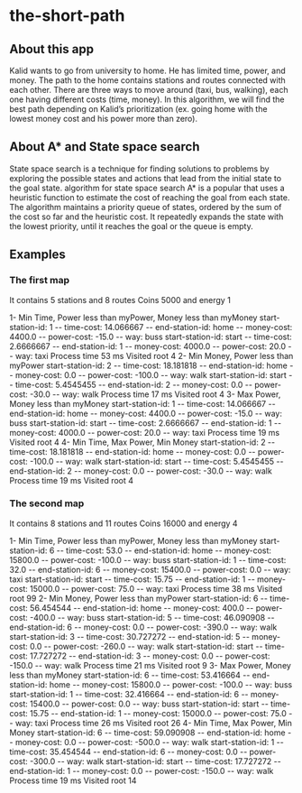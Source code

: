 # the-short-path
## About this app
Kalid wants to go from university to home.
He has limited time, power, and money.
The path to the home contains stations and routes connected with each other.
There are three ways to move around (taxi, bus, walking), each one having different costs (time, money).
In this algorithm, we will find the best path depending on Kalid’s prioritization (ex. going home with the lowest money cost and his power more than zero).


## About A* and State space search
State space search is a technique for finding solutions to problems by exploring the possible states and actions that lead from the initial state to the goal state.
algorithm for state space search A* is a popular that uses a heuristic function to estimate the cost of reaching the goal from each state.
The algorithm maintains a priority queue of states, ordered by the sum of the cost so far and the heuristic cost.
It repeatedly expands the state with the lowest priority, until it reaches the goal or the queue is empty.


## Examples
### The first map
It contains 5 stations and 8 routes
Coins 5000 and energy 1

1- Min Time, Power less than myPower, Money less than myMoney
start-station-id: 1 -- time-cost: 14.066667 -- end-station-id: home -- money-cost: 4400.0 --
power-cost: -15.0 -- way: buss
start-station-id: start -- time-cost: 2.6666667 -- end-station-id: 1 -- money-cost: 4000.0 --
power-cost: 20.0 -- way: taxi
Process time 53 ms
Visited root 4
2- Min Money, Power less than myPower
start-station-id: 2 -- time-cost: 18.181818 -- end-station-id: home -- money-cost: 0.0 --
power-cost: -100.0 -- way: walk
start-station-id: start -- time-cost: 5.4545455 -- end-station-id: 2 -- money-cost: 0.0 --
power-cost: -30.0 -- way: walk
Process time 17 ms
Visited root 4
3- Max Power, Money less than myMoney
start-station-id: 1 -- time-cost: 14.066667 -- end-station-id: home -- money-cost: 4400.0 --
power-cost: -15.0 -- way: buss
start-station-id: start -- time-cost: 2.6666667 -- end-station-id: 1 -- money-cost: 4000.0 --
power-cost: 20.0 -- way: taxi
Process time 19 ms
Visited root 4
4- Min Time, Max Power, Min Money
start-station-id: 2 -- time-cost: 18.181818 -- end-station-id: home -- money-cost: 0.0 --
power-cost: -100.0 -- way: walk
start-station-id: start -- time-cost: 5.4545455 -- end-station-id: 2 -- money-cost: 0.0 --
power-cost: -30.0 -- way: walk
Process time 19 ms
Visited root 4


### The second map
It contains 8 stations and 11 routes
Coins 16000 and energy 4

1- Min Time, Power less than myPower, Money less than myMoney
start-station-id: 6 -- time-cost: 53.0 -- end-station-id: home -- money-cost: 15800.0 --
power-cost: -100.0 -- way: buss
start-station-id: 1 -- time-cost: 32.0 -- end-station-id: 6 -- money-cost: 15400.0 -- power-cost:
0.0 -- way: taxi
start-station-id: start -- time-cost: 15.75 -- end-station-id: 1 -- money-cost: 15000.0 --
power-cost: 75.0 -- way: taxi
Process time 38 ms
Visited root 99
2- Min Money, Power less than myPower
start-station-id: 6 -- time-cost: 56.454544 -- end-station-id: home -- money-cost: 400.0 --
power-cost: -400.0 -- way: buss
start-station-id: 5 -- time-cost: 46.090908 -- end-station-id: 6 -- money-cost: 0.0 --
power-cost: -390.0 -- way: walk
start-station-id: 3 -- time-cost: 30.727272 -- end-station-id: 5 -- money-cost: 0.0 --
power-cost: -260.0 -- way: walk
start-station-id: start -- time-cost: 17.727272 -- end-station-id: 3 -- money-cost: 0.0 --
power-cost: -150.0 -- way: walk
Process time 21 ms
Visited root 9
3- Max Power, Money less than myMoney
start-station-id: 6 -- time-cost: 53.416664 -- end-station-id: home -- money-cost: 15800.0 --
power-cost: -100.0 -- way: buss
start-station-id: 1 -- time-cost: 32.416664 -- end-station-id: 6 -- money-cost: 15400.0 --
power-cost: 0.0 -- way: buss
start-station-id: start -- time-cost: 15.75 -- end-station-id: 1 -- money-cost: 15000.0 --
power-cost: 75.0 -- way: taxi
Process time 26 ms
Visited root 26
4- Min Time, Max Power, Min Money
start-station-id: 6 -- time-cost: 59.090908 -- end-station-id: home -- money-cost: 0.0 --
power-cost: -500.0 -- way: walk
start-station-id: 1 -- time-cost: 35.454544 -- end-station-id: 6 -- money-cost: 0.0 --
power-cost: -300.0 -- way: walk
start-station-id: start -- time-cost: 17.727272 -- end-station-id: 1 -- money-cost: 0.0 --
power-cost: -150.0 -- way: walk
Process time 19 ms
Visited root 14
